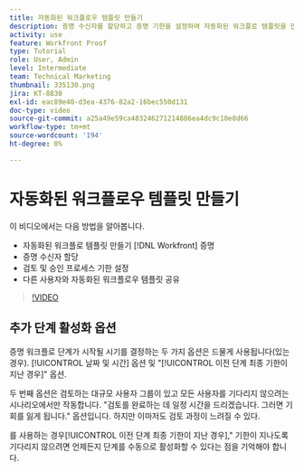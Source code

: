 ```yaml
---
title: 자동화된 워크플로우 템플릿 만들기
description: 증명 수신자를 할당하고 증명 기한을 설정하여 자동화된 워크플로 템플릿을 만드는 방법을 알아봅니다. 그런 다음 템플릿을 다른 사용자와 공유합니다.
activity: use
feature: Workfront Proof
type: Tutorial
role: User, Admin
level: Intermediate
team: Technical Marketing
thumbnail: 335130.png
jira: KT-8830
exl-id: eac89e40-d3ea-4376-82a2-16bec550d131
doc-type: video
source-git-commit: a25a49e59ca483246271214886ea4dc9c10e8d66
workflow-type: tm+mt
source-wordcount: '194'
ht-degree: 0%

---
```


# 자동화된 워크플로우 템플릿 만들기

이 비디오에서는 다음 방법을 알아봅니다.

* 자동화된 워크플로 템플릿 만들기 [!DNL  Workfront] 증명
* 증명 수신자 할당
* 검토 및 승인 프로세스 기한 설정
* 다른 사용자와 자동화된 워크플로우 템플릿 공유

>[!VIDEO](https://video.tv.adobe.com/v/335130/?quality=12&learn=on)

## 추가 단계 활성화 옵션

증명 워크플로 단계가 시작될 시기를 결정하는 두 가지 옵션은 드물게 사용됩니다(있는 경우). [!UICONTROL 날짜 및 시간] 옵션 및 &quot;[!UICONTROL 이전 단계 최종 기한이 지난 경우]&quot; 옵션.

두 번째 옵션은 검토하는 대규모 사용자 그룹이 있고 모든 사용자를 기다리지 않으려는 시나리오에서만 작동합니다. &quot;검토를 완료하는 데 일정 시간을 드리겠습니다. 그러면 기회를 잃게 됩니다.&quot; 옵션입니다. 하지만 이마저도 검토 과정이 느려질 수 있다.

를 사용하는 경우[!UICONTROL 이전 단계 최종 기한이 지난 경우],&quot; 기한이 지나도록 기다리지 않으려면 언제든지 단계를 수동으로 활성화할 수 있다는 점을 기억해야 합니다.

<!--
Lean More URLs
-->

